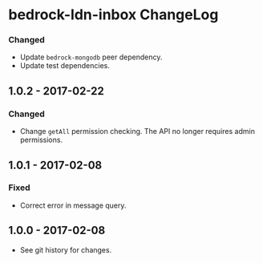 # bedrock-ldn-inbox ChangeLog

### Changed
- Update `bedrock-mongodb` peer dependency.
- Update test dependencies.

## 1.0.2 - 2017-02-22

### Changed

- Change `getAll` permission checking. The API no longer requires admin
permissions.

## 1.0.1 - 2017-02-08

### Fixed
- Correct error in message query.

## 1.0.0 - 2017-02-08

- See git history for changes.
